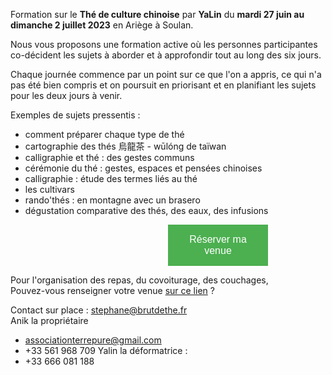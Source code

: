 <style>
    button {
        background-color: #4CAF50; /* Green */
        border: none;
        color: white;
        padding: 15px 32px;
        text-align: center;
        text-decoration: none;
        display: inline-block;
        font-size: 16px;
        margin: 0 50%;
        width: 10em;
        cursor: pointer;
    }
</style>

Formation sur le **Thé de culture chinoise** par **YaLin** du **mardi 27 juin au dimanche 2 juillet 2023** en Ariège à Soulan.

Nous vous proposons une formation active où les personnes participantes co-décident les sujets à aborder et à approfondir tout au long des six jours.

Chaque journée commence par un point sur ce que l'on a appris, ce qui n'a pas été bien compris et on poursuit en priorisant et en planifiant les sujets pour les deux jours à venir.

Exemples de sujets pressentis :
- comment préparer chaque type de thé
- cartographie des thés 烏龍茶 - wūlóng de taïwan
- calligraphie et thé : des gestes communs
- cérémonie du thé : gestes, espaces et pensées chinoises
- calligraphie : étude des termes liés au thé
- les cultivars 
- rando'thés : en montagne avec un brasero
- dégustation comparative des thés, des eaux, des infusions

<a href="https://boutique.brutdethé.fr/fr/formations" target="_blank" >
    <button>Réserver ma venue</button>
</a>

Pour l'organisation des repas, du covoiturage, des couchages,  
Pouvez-vous renseigner votre venue [sur ce lien](https://docs.google.com/spreadsheets/d/1LZw-EeDIfyduq9F89t3I6aEtSF1WBa7wQvalhuqomig/edit) ?

Contact sur place : stephane@brutdethe.fr  
Anik la propriétaire
  - associationterrepure@gmail.com
  - +33 561 968 709
Yalin la déformatrice :
  - +33 666 081 188
